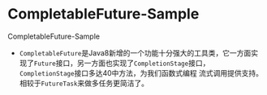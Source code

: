 # CompletableFuture-Sample
CompletableFuture-Sample


- `CompletableFuture`是Java8新增的一个功能十分强大的工具类，它一方面实现了`Future`接口，另一方面也实现了`CompletionStage`接口，`CompletionStage`接口多达40中方法，为我们函数式编程
流式调用提供支持。相较于`FutureTask`来做多任务更简洁了。